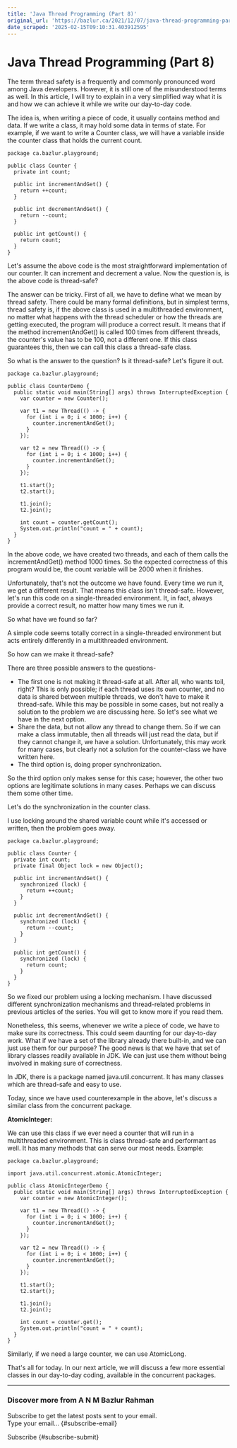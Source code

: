```yaml
---
title: 'Java Thread Programming (Part 8)'
original_url: 'https://bazlur.ca/2021/12/07/java-thread-programming-part-8/'
date_scraped: '2025-02-15T09:10:31.403912595'
---
```


Java Thread Programming (Part 8)
================================

The term thread safety is a frequently and commonly pronounced word among Java developers. However, it is still one of the misunderstood terms as well. In this article, I will try to explain in a very simplified way what it is and how we can achieve it while we write our day-to-day code.

The idea is, when writing a piece of code, it usually contains method and data. If we write a class, it may hold some data in terms of state. For example, if we want to write a Counter class, we will have a variable inside the counter class that holds the current count.

```
package ca.bazlur.playground;

public class Counter {
  private int count;

  public int incrementAndGet() {
    return ++count;
  }

  public int decrementAndGet() {
    return --count;
  }

  public int getCount() {
    return count;
  }
}
```

Let's assume the above code is the most straightforward implementation of our counter. It can increment and decrement a value. Now the question is, is the above code is thread-safe?

The answer can be tricky. First of all, we have to define what we mean by thread safety. There could be many formal definitions, but in simplest terms, thread safety is, if the above class is used in a multithreaded environment, no matter what happens with the thread scheduler or how the threads are getting executed, the program will produce a correct result. It means that if the method incrementAndGet() is called 100 times from different threads, the counter's value has to be 100, not a different one. If this class guarantees this, then we can call this class a thread-safe class.

So what is the answer to the question? Is it thread-safe? Let's figure it out.

```
package ca.bazlur.playground;

public class CounterDemo {
  public static void main(String[] args) throws InterruptedException {
    var counter = new Counter();

    var t1 = new Thread(() -> {
      for (int i = 0; i < 1000; i++) {
        counter.incrementAndGet();
      }
    });

    var t2 = new Thread(() -> {
      for (int i = 0; i < 1000; i++) {
        counter.incrementAndGet();
      }
    });

    t1.start();
    t2.start();

    t1.join();
    t2.join();

    int count = counter.getCount();
    System.out.println("count = " + count);
  }
}
```

In the above code, we have created two threads, and each of them calls the incrementAndGet() method 1000 times. So the expected correctness of this program would be, the count variable will be 2000 when it finishes.

Unfortunately, that's not the outcome we have found. Every time we run it, we get a different result. That means this class isn't thread-safe. However, let's run this code on a single-threaded environment. It, in fact, always provide a correct result, no matter how many times we run it.

So what have we found so far?  

A simple code seems totally correct in a single-threaded environment but acts entirely differently in a multithreaded environment.

So how can we make it thread-safe?

There are three possible answers to the questions-

* The first one is not making it thread-safe at all. After all, who wants toil, right? This is only possible; if each thread uses its own counter, and no data is shared between multiple threads, we don't have to make it thread-safe. While this may be possible in some cases, but not really a solution to the problem we are discussing here. So let's see what we have in the next option.
* Share the data, but not allow any thread to change them. So if we can make a class immutable, then all threads will just read the data, but if they cannot change it, we have a solution. Unfortunately, this may work for many cases, but clearly not a solution for the counter-class we have written here.
* The third option is, doing proper synchronization.

So the third option only makes sense for this case; however, the other two options are legitimate solutions in many cases. Perhaps we can discuss them some other time.

Let's do the synchronization in the counter class.

I use locking around the shared variable count while it's accessed or written, then the problem goes away.

```
package ca.bazlur.playground;

public class Counter {
  private int count;
  private final Object lock = new Object();

  public int incrementAndGet() {
    synchronized (lock) {
      return ++count;
    }
  }

  public int decrementAndGet() {
    synchronized (lock) {
      return --count;
    }
  }

  public int getCount() {
    synchronized (lock) {
      return count;
    }
  }
}
```

So we fixed our problem using a locking mechanism. I have discussed different synchronization mechanisms and thread-related problems in previous articles of the series. You will get to know more if you read them.

Nonetheless, this seems, whenever we write a piece of code, we have to make sure its correctness. This could seem daunting for our day-to-day work. What if we have a set of the library already there built-in, and we can just use them for our purpose? The good news is that we have that set of library classes readily available in JDK. We can just use them without being involved in making sure of correctness.

In JDK, there is a package named java.util.concurrent. It has many classes which are thread-safe and easy to use.

Today, since we have used counterexample in the above, let's discuss a similar class from the concurrent package.

**AtomicInteger:**

We can use this class if we ever need a counter that will run in a multithreaded environment. This is class thread-safe and performant as well. It has many methods that can serve our most needs. Example:

```
package ca.bazlur.playground;

import java.util.concurrent.atomic.AtomicInteger;

public class AtomicIntegerDemo {
  public static void main(String[] args) throws InterruptedException {
    var counter = new AtomicInteger();

    var t1 = new Thread(() -> {
      for (int i = 0; i < 1000; i++) {
        counter.incrementAndGet();
      }
    });

    var t2 = new Thread(() -> {
      for (int i = 0; i < 1000; i++) {
        counter.incrementAndGet();
      }
    });

    t1.start();
    t2.start();

    t1.join();
    t2.join();

    int count = counter.get();
    System.out.println("count = " + count);
  }
}
```

Similarly, if we need a large counter, we can use AtomicLong.

That's all for today. In our next article, we will discuss a few more essential classes in our day-to-day coding, available in the concurrent packages.  

*** ** * ** ***

### Discover more from A N M Bazlur Rahman

Subscribe to get the latest posts sent to your email.  
Type your email... {#subscribe-email}

Subscribe {#subscribe-submit}

